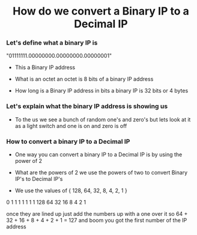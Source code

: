 <h1 align="center">
<br>How do we convert a Binary IP to a Decimal IP</br> 
</h1>

### Let's define what a binary IP is

"01111111.00000000.00000000.00000001"
- This a Binary  IP address
 
- What is an octet an octet is 8 bits of a binary IP address 

- How long is a Binary IP address in bits a binary IP is 32 bits or 4 bytes 

### Let's explain what the binary IP address is showing us 
- To the us we see a bunch of random one's and zero's but lets look at it as a light switch and one is on and zero is off

### How to convert a binary IP to a Decimal IP
- One way you can convert a binary IP to a Decimal IP is by using the power of 2

- What are the powers of 2 we use the powers of two to convert Binary IP's to Decimal IP's

- We use the values of { 128, 64, 32, 8, 4, 2, 1 }


 0   1  1  1 1 1 1 1
128 64 32 16 8 4 2 1

once they are lined up just add the numbers up with a one over it so 
64 + 32 + 16 + 8 + 4 + 2 + 1 = 127 and boom you got the first number of the IP address
